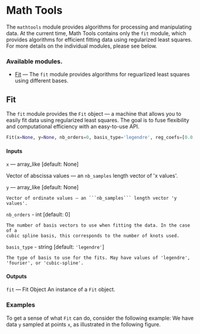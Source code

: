 # Math Tools

The ```mathtools```  module provides algorithms for processing and
manipulating data. At the current time, Math Tools contains only the ```fit```
module, which provides algorithms for efficient fitting data using regularized
least squares. For more details on the individual modules, please see below.

### Available modules.

- [Fit](#fit) — The ```fit``` module provides algorithms for reguarlized least
squares using different bases.


## Fit 

The ```fit``` module provides the ```Fit``` object — a machine that allows you
to easily fit data using regularized least squares. The goal is to fuse
flexibility and computational efficiency with an easy-to-use API. 

```python
Fit(x=None, y=None, nb_orders=0, basis_type='legendre', reg_coefs=[0.0, 0.0, 0.0]) 
```

#### Inputs

```x``` — array_like [default: None]
    
Vector of abscissa values — an ```nb_samples``` length vector of 'x values'.

```y``` — array_like [default: None]

    Vector of ordinate values — an ```nb_samples``` length vector 'y values'.

```nb_orders``` - int [default: 0]

    The number of basis vectors to use when fitting the data. In the case of a
    cubic spline basis, this corresponds to the number of knots used.

```basis_type``` - string [default: ```'legendre'```]

    The type of basis to use for the fits. May have values of 'legendre', 
    'fourier', or 'cubic-spline'.

#### Outputs

```fit``` — Fit Object
   An instance of a ```Fit``` object.


### Examples

To get a sense of what
```Fit``` can do, consider the following example: We have data ```y``` sampled
at points ```x```, as illustrated in the following figure.

